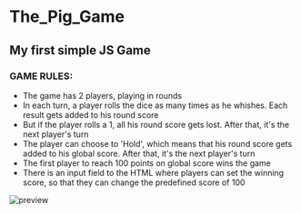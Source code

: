 # The_Pig_Game
## My first simple JS Game
### GAME RULES:
- The game has 2 players, playing in rounds
- In each turn, a player rolls the dice as many times as he whishes. Each result gets added to his round score
- But if the player rolls a 1, all his round score gets lost. After that, it's the next player's turn
- The player can choose to 'Hold', which means that his round score gets added to his global score. After that, it's the next player's turn
- The first player to reach 100 points on global score wins the game
- There is an input field to the HTML where players can set the winning score, so that they can change the predefined score of 100


![preview](https://user-images.githubusercontent.com/29153070/47020317-c7dd4480-d161-11e8-9f6d-ffec59c3e180.png)
